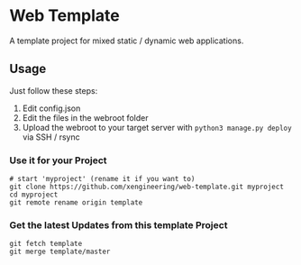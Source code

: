 

# Web Template

A template project for mixed static / dynamic web applications.


## Usage

Just follow these steps:
1. Edit config.json
2. Edit the files in the webroot folder
3. Upload the webroot to your target server with ```python3 manage.py deploy``` via SSH / rsync

### Use it for your Project
```
# start 'myproject' (rename it if you want to)
git clone https://github.com/xengineering/web-template.git myproject
cd myproject
git remote rename origin template
```

### Get the latest Updates from this template Project
```
git fetch template
git merge template/master
```

